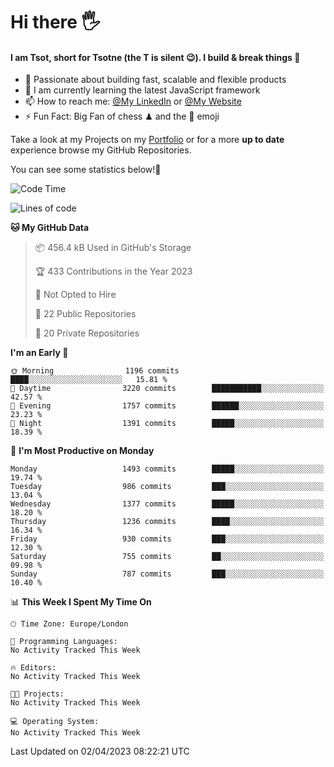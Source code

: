 # Hi there :raised_hand_with_fingers_splayed:
#### I am Tsot, short for Tsotne (the T is silent :wink:). I build & break things :space_invader:
- :telescope: Passionate about building fast, scalable and flexible products
- :seedling: I am currently learning the latest JavaScript framework 
- :mailbox: How to reach me: [@My LinkedIn](https://www.linkedin.com/in/tsotne-gvadzabia/) or [@My Website](https://tsotne.co.uk/contact)
- :zap: Fun Fact: Big Fan of chess ♟ and the 👾 emoji

Take a look at my Projects on my [Portfolio](https://tsotne.co.uk/) or for a more **up to date** experience browse my GitHub Repositories.

You can see some statistics below!:space_invader:
<!--START_SECTION:waka-->
![Code Time](http://img.shields.io/badge/Code%20Time-761%20hrs%202%20mins-blue)

![Lines of code](https://img.shields.io/badge/From%20Hello%20World%20I%27ve%20Written-4.5%20million%20lines%20of%20code-blue)

**🐱 My GitHub Data** 

> 📦 456.4 kB Used in GitHub's Storage 
 > 
> 🏆 433 Contributions in the Year 2023
 > 
> 🚫 Not Opted to Hire
 > 
> 📜 22 Public Repositories 
 > 
> 🔑 20 Private Repositories 
 > 
**I'm an Early 🐤** 

```text
🌞 Morning                1196 commits        ████░░░░░░░░░░░░░░░░░░░░░   15.81 % 
🌆 Daytime                3220 commits        ███████████░░░░░░░░░░░░░░   42.57 % 
🌃 Evening                1757 commits        ██████░░░░░░░░░░░░░░░░░░░   23.23 % 
🌙 Night                  1391 commits        █████░░░░░░░░░░░░░░░░░░░░   18.39 % 
```
📅 **I'm Most Productive on Monday** 

```text
Monday                   1493 commits        █████░░░░░░░░░░░░░░░░░░░░   19.74 % 
Tuesday                  986 commits         ███░░░░░░░░░░░░░░░░░░░░░░   13.04 % 
Wednesday                1377 commits        █████░░░░░░░░░░░░░░░░░░░░   18.20 % 
Thursday                 1236 commits        ████░░░░░░░░░░░░░░░░░░░░░   16.34 % 
Friday                   930 commits         ███░░░░░░░░░░░░░░░░░░░░░░   12.30 % 
Saturday                 755 commits         ██░░░░░░░░░░░░░░░░░░░░░░░   09.98 % 
Sunday                   787 commits         ███░░░░░░░░░░░░░░░░░░░░░░   10.40 % 
```


📊 **This Week I Spent My Time On** 

```text
🕑︎ Time Zone: Europe/London

💬 Programming Languages: 
No Activity Tracked This Week

🔥 Editors: 
No Activity Tracked This Week

🐱‍💻 Projects: 
No Activity Tracked This Week

💻 Operating System: 
No Activity Tracked This Week
```


 Last Updated on 02/04/2023 08:22:21 UTC
<!--END_SECTION:waka-->
